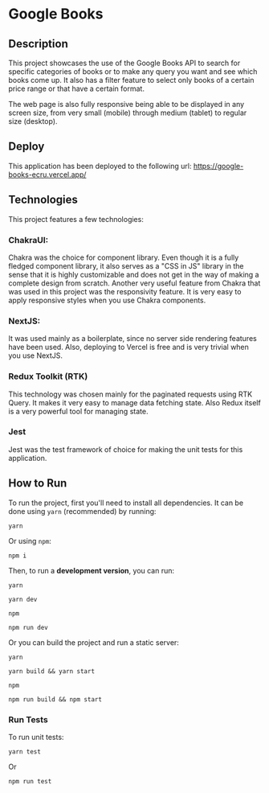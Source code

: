 # Google Books

## Description

This project showcases the use of the Google Books API to search for specific categories of books or to make any query you want and see which books come up. It also has a filter feature to select only books of a certain price range or that have a certain format.

The web page is also fully responsive being able to be displayed in any screen size, from very small (mobile) through medium (tablet) to regular size (desktop).

## Deploy

This application has been deployed to the following url: https://google-books-ecru.vercel.app/

## Technologies

This project features a few technologies:

### ChakraUI:

Chakra was the choice for component library. Even though it is a fully fledged component library, it also serves as a "CSS in JS" library in the sense that it is highly customizable and does not get in the way of making a complete design from scratch. Another very useful feature from Chakra that was used in this project was the responsivity feature. It is very easy to apply responsive styles when you use Chakra components.

### NextJS:

It was used mainly as a boilerplate, since no server side rendering features have been used. Also, deploying to Vercel is free and is very trivial when you use NextJS.

### Redux Toolkit (RTK)

This technology was chosen mainly for the paginated requests using RTK Query. It makes it very easy to manage data fetching state. Also Redux itself is a very powerful tool for managing state.

### Jest

Jest was the test framework of choice for making the unit tests for this application.

## How to Run

To run the project, first you'll need to install all dependencies. It can be done using `yarn` (recommended) by running:

```
yarn
```

Or using `npm`:

```
npm i
```

Then, to run a **development version**, you can run:

`yarn`

```
yarn dev
```

`npm`

```
npm run dev
```

Or you can build the project and run a static server:

`yarn`

```
yarn build && yarn start
```

`npm`

```
npm run build && npm start
```

### Run Tests

To run unit tests:

```
yarn test
```

Or

```
npm run test
```
